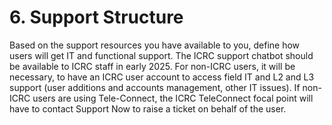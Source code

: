 # 6. Support Structure

Based on the support resources you have available to you, define how users will get IT and functional support. The ICRC support chatbot should be available to ICRC staff in early 2025. For non-ICRC users, it will be necessary, to have an ICRC user account to access field IT and L2 and L3 support (user additions and accounts management, other IT issues). If non-ICRC users are using Tele-Connect, the ICRC TeleConnect focal point will have to contact Support Now to raise a ticket on behalf of the user.
